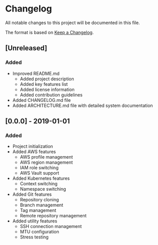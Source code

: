 # Changelog

All notable changes to this project will be documented in this file.

The format is based on [Keep a Changelog](https://keepachangelog.com/en/1.0.0/).

## [Unreleased]

### Added
- Improved README.md
  - Added project description
  - Added key features list
  - Added license information
  - Added contribution guidelines
- Added CHANGELOG.md file
- Added ARCHITECTURE.md file with detailed system documentation

## [0.0.0] - 2019-01-01

### Added
- Project initialization
- Added AWS features
  - AWS profile management
  - AWS region management
  - IAM role switching
  - AWS Vault support
- Added Kubernetes features
  - Context switching
  - Namespace switching
- Added Git features
  - Repository cloning
  - Branch management
  - Tag management
  - Remote repository management
- Added utility features
  - SSH connection management
  - MTU configuration
  - Stress testing
